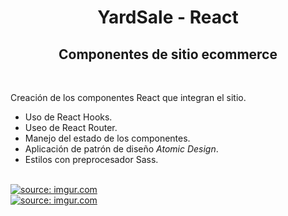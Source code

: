 <h1 align="center">YardSale - React</h1>
<h2 align="center">Componentes de sitio ecommerce</h2>
<br>
<p>
Creación de los componentes React que integran el sitio.
<ul>
    <li>Uso de React Hooks.</li>
    <li>Useo de React Router.</li>
    <li>Manejo del estado de los componentes.</li>
    <li>Aplicación de patrón de diseño <em>Atomic Design</em>.</li>
    <li>Estilos con preprocesador Sass.</li>
</ul>
</p>
<br>
<a href="https://imgur.com/lBbLr75"><img src="https://i.imgur.com/lBbLr75.jpg" title="source: imgur.com" /></a>
<br/>
<a href="https://imgur.com/ZS4cE0e"><img src="https://i.imgur.com/ZS4cE0e.jpg" title="source: imgur.com" /></a>
